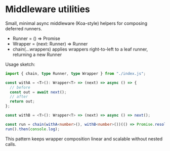# Middleware utilities

Small, minimal async middleware (Koa-style) helpers for composing deferred runners.

- Runner<T> = () => Promise<T>
- Wrapper<T> = (next: Runner<T>) => Runner<T>
- chain(...wrappers) applies wrappers right-to-left to a leaf runner, returning a new Runner

Usage sketch:

```ts
import { chain, type Runner, type Wrapper } from "./index.js";

const withA = <T>(): Wrapper<T> => (next) => async () => {
  // before
  const out = await next();
  // after
  return out;
};

const withB = <T>(): Wrapper<T> => (next) => async () => next();

const run = chain(withA<number>(), withB<number>())(() => Promise.resolve(42));
run().then(console.log);
```

This pattern keeps wrapper composition linear and scalable without nested calls.
